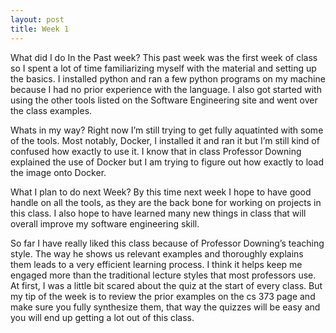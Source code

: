 ```yaml
---
layout: post
title: Week 1
---
```


What did I do In the Past week?
This past week was the first week of class so I spent a lot of time familiarizing myself with the material and setting up the basics. I installed python and ran a few python programs on my machine because I had no prior experience with the language. I also got started with using the other tools listed on the Software Engineering site and went over the class examples.

Whats in my way?
Right now I’m still trying to get fully aquatinted with some of the tools. Most notably, Docker, I installed it and ran it but I’m still kind of confused how exactly to use it. I know that in class Professor Downing explained the use of Docker but I am trying to figure out how exactly to load the image onto Docker. 

What I plan to do next Week?
By this time next week I hope to have good handle on all the tools, as they are the back bone for working on projects in this class. I also hope to have learned many new things in class that will overall improve my software engineering skill.

So far I have really liked this class because of Professor Downing’s teaching style. The way he shows us relevant examples and thoroughly explains them leads to a very efficient learning process. I think it helps keep me engaged more than the traditional lecture styles that most professors use. At first, I was a little bit scared about the quiz at the start of every class. But my tip of the week is to review the prior examples on the cs 373 page and make sure you fully synthesize them, that way the quizzes will be easy and you will end up getting a lot out of this class.
